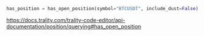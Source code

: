 ```python
has_position = has_open_position(symbol="BTCUSDT", include_dust=False)
```

https://docs.trality.com/trality-code-editor/api-documentation/position/querying#has_open_position
